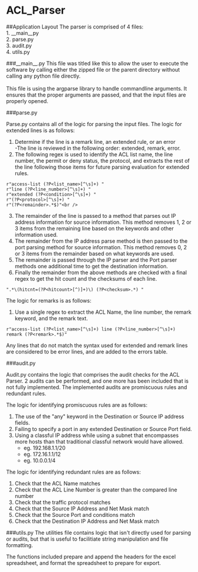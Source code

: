 # ACL_Parser

##Application Layout
The parser is comprised of 4 files: <br />
    1. __main__py <br />
    2. parse.py <br />
    3. audit.py <br />
    4. utils.py <br />

###\_\_main__.py
This file was titled like this to allow the user to execute the software
by calling either the zipped file or the parent directory without calling
any python file directly.
<br />
<br />
This file is using the argparse library to handle commandline arguments.
It ensures that the proper arguments are passed, and that the input files
are properly opened.

###parse.py

Parse.py contains all of the logic for parsing the input files.  The logic
for extended lines is as follows: <br />
   1. Determine if the line is a remark line, an extended rule, or an error <br />
     -The line is reviewed in the following order: extended, remark, error. <br />
   2. The following regex is used to identify the ACL list name, the line number, the permit or deny status, 
        the protocol, and extracts the rest of the line following those items for future parsing 
        evaluation for extended rules.
        
    r"access-list (?P<list_name>[^\s]+) "
    r"line (?P<line_number>[^\s]+) "
    r"extended (?P<condition>[^\s]+) "
    r"(?P<protocol>[^\s]+) "
    r"(?P<remainder>.*$)"<br />
    
   3. The remainder of the line is passed to a method that parses out IP address information for source information.
        This method removes 1, 2 or 3 items from the remaining line based on the keywords and other information used.
   4. The remainder from the IP address parse method is then passed to the port parsing method for source information.
        This method removes 0, 2 or 3 items from the remainder based on what keywords are used.
   5. The remainder is passed through the IP parser and the Port parser methods one additional time to get the destination information.
   6. Finally the remainder from the above methods are checked with a final regex to get the hit count and the checksums of each line.
            
    ".*\(hitcnt=(?P<hitcount>[^)]+)\) (?P<checksum>.*) "
The logic for remarks is as follows:
   1. Use a single regex to extract the ACL Name, the line number, the remark keyword, and the remark text.
                
    r"access-list (?P<list_name>[^\s]+) line (?P<line_number>[^\s]+) remark (?P<remark>.*$)"
    
Any lines that do not match the syntax used for extended and remark lines are considered to be error lines, and are added to the errors table.
   
###audit.py

Audit.py contains the logic that comprises the audit checks for the ACL Parser.
2 audits can be performed, and one more has been included that is not fully implemented.
The implemented audits are promiscuous rules and redundant rules.

The logic for identifying promiscuous rules are as follows:
1. The use of the "any" keyword in the Destination or Source IP address fields.
2. Failing to specify a port in any extended Destination or Source Port field.
3. Using a classful IP address while using a subnet that encompasses more hosts 
than that traditional classful network would have allowed.
    - eg. 192.168.1.1/20
    - eg. 172.16.1.1/12
    - eg. 10.0.0.1/4

The logic for identifying redundant rules are as follows:
1. Check that the ACL Name matches
2. Check that the ACL Line Number is greater than the compared line number
3. Check that the traffic protocol matches
4. Check that the Source IP Address and Net Mask match
5. Check that the Source Port and conditions match
6. Check that the Destination IP Address and Net Mask match

###utils.py
The utilities file contains logic that isn't directly used for parsing or audits, but that is useful to facilitiate 
string manipulation and file formatting.

The functions included prepare and append the headers for the excel spreadsheet, and format the spreadsheet to prepare for export.
